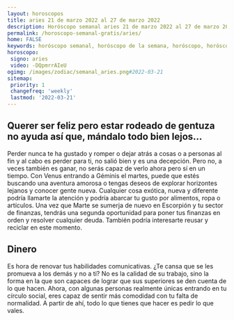 ```yaml
---
layout: horoscopos
title: aries 21 de marzo 2022 al 27 de marzo 2022 
description: Horóscopo semanal aries 21 de marzo 2022 al 27 de marzo 2022. Querer ser feliz pero estar rodeado de gentuza no ayuda así que, mándalo todo bien lejos…
permalink: /horoscopo-semanal-gratis/aries/
home: FALSE
keywords: horóscopo semanal, horóscopo de la semana, horóscopo, horóscopo gratis,horóscopos, horóscopo esperanza gracia, horoscopos aries la semana, horóscopos gratis, Tarot, Astrologia, Zodíaco, aries, horoscopo gratis, semanal
horoscopo:
 signo: aries
 video: -DQpmrrAIeU
ogimg: /images/zodiac/semanal_aries.png#2022-03-21
sitemap:
 priority: 1
 changefreq: 'weekly'
 lastmod: '2022-03-21'
---
```




## Querer ser feliz pero estar rodeado de gentuza no ayuda así que, mándalo todo bien lejos…

Perder nunca te ha gustado y romper o dejar atrás a cosas o a personas al fin y al cabo es perder para ti, no salió bien y es una decepción. Pero no, a veces también es ganar, no serás capaz de verlo ahora pero sí en un tiempo.
Con Venus entrando a Géminis el martes, puede que estés buscando una aventura amorosa o tengas deseos de explorar horizontes lejanos y conocer gente nueva. Cualquier cosa exótica, nueva y diferente podría llamarte la atención y podría abarcar tu gusto por alimentos, ropa o artículos. Una vez que Marte se sumerja de nuevo en Escorpión y tu sector de finanzas, tendrás una segunda oportunidad para poner tus finanzas en orden y resolver cualquier deuda. También podría interesarte reusar y reciclar en este momento.

## Dinero

Es hora de renovar tus habilidades comunicativas. ¿Te cansa que se les promueva a los demás y no a ti? No es la calidad de su trabajo, sino la forma en la que son capaces de lograr que sus superiores se den cuenta de lo que hacen. Ahora, con algunas personas realmente únicas entrando en tu círculo social, eres capaz de sentir más comodidad con tu falta de normalidad. A partir de ahí, todo lo que tienes que hacer es pedir lo que vales.